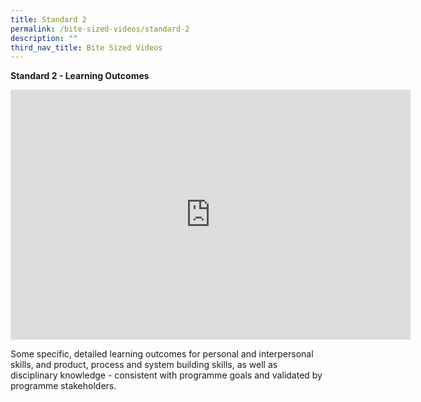 ```yaml
---
title: Standard 2
permalink: /bite-sized-videos/standard-2
description: ""
third_nav_title: Bite Sized Videos
---
```

**Standard 2 - Learning Outcomes**


<iframe width="640" height="400" src="https://www.youtube.com/embed/LvqXDyNQqvg" title="YouTube video player" frameborder="0" allow="accelerometer; autoplay; clipboard-write; encrypted-media; gyroscope; picture-in-picture" allowfullscreen></iframe>


Some specific, detailed learning outcomes for personal and interpersonal skills, and product, process and system building skills, as well as disciplinary knowledge - consistent with programme goals and validated by programme stakeholders.